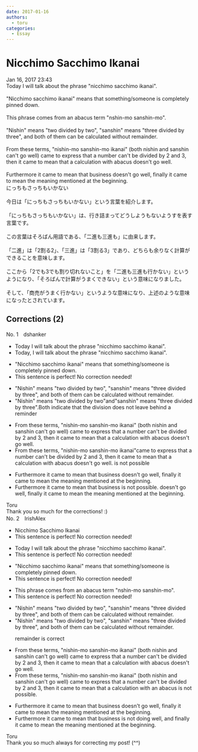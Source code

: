 ```yaml
---
date: 2017-01-16
authors:
  - toru
categories:
  - Essay
---
```


<h1 id="subject_show">Nicchimo Sacchimo Ikanai</h1>
<div class="date">Jan 16, 2017 23:43</div>
<div id="post"><div id="body_show_ori">
Today I will talk about the phrase "nicchimo sacchimo ikanai".<br/><br/>"Nicchimo sacchimo ikanai" means that something/someone is completely pinned down.<br/><br/>This phrase comes from an abacus term "nshin-mo sanshin-mo".<br/><br/>"Nishin" means "two divided by two", "sanshin" means "three divided by three", and both of them can be calculated without remainder.<br/><br/>From these terms, "nishin-mo sanshin-mo ikanai" (both nishin and sanshin can't go well) came to express that a number can't be divided by 2 and 3, then it came to mean that a calculation with abacus doesn't go well.<br/><br/>Furthermore it came to mean that business doesn't go well, finally it came to mean the meaning mentioned at the beginning.
</div></div>

<!-- more -->

<div id="post_ja"><div id="body_show_mo">
にっちもさっちもいかない<br/><br/>今日は「にっちもさっちもいかない」という言葉を紹介します。<br/><br/>「にっちもさっちもいかない」は、行き詰まってどうしようもないようすを表す言葉です。<br/><br/>この言葉はそろばん用語である、「二進も三進も」に由来します。<br/><br/>「二進」は「2割る2」、「三進」は「3割る3」であり、どちらも余りなく計算ができることを意味します。<br/><br/>ここから「2でも3でも割り切れないこと」を「二進も三進も行かない」というようになり、「そろばんで計算がうまくできない」という意味になりました。<br/><br/>そして、「商売がうまく行かない」というような意味になり、上述のような意味になったとされています。
</div></div>

## Corrections (2)
<div id="block"><div class="first_name"> No. 1　<span class="just_name">dshanker</span></div><div id="block2">
<ul class="correction_field">
<li class="incorrect">Today I will talk about the phrase "nicchimo sacchimo ikanai".</li>
<li class="corrected correct">
Today, I will talk about the phrase "nicchimo sacchimo ikanai".
</li>
</ul>
<ul class="correction_field">
<li class="incorrect">"Nicchimo sacchimo ikanai" means that something/someone is completely pinned down.</li>
<li class="corrected perfect">This sentence is perfect! No correction needed!</li>
</ul>
<ul class="correction_field">
<li class="incorrect">"Nishin" means "two divided by two", "sanshin" means "three divided by three", and both of them can be calculated without remainder.</li>
<li class="corrected correct">
"Nishin" means "two divided by two"and"sanshin" means "three divided by three".Both indicate that the division does not leave behind a reminder
</li>
</ul>
<ul class="correction_field">
<li class="incorrect">From these terms, "nishin-mo sanshin-mo ikanai" (both nishin and sanshin can't go well) came to express that a number can't be divided by 2 and 3, then it came to mean that a calculation with abacus doesn't go well.</li>
<li class="corrected correct">
From these terms, "nishin-mo sanshin-mo ikanai"came to express that a number can't be divided by 2 and 3, then it came to mean that a calculation with abacus<span class="sline"> doesn't go well. </span>is not possible
</li>
</ul>
<ul class="correction_field">
<li class="incorrect">Furthermore it came to mean that business doesn't go well, finally it came to mean the meaning mentioned at the beginning.</li>
<li class="corrected correct">
Furthermore it came to mean that business is not possible. <span class="sline">doesn't go well, finally it came to mean the meaning mentioned at the beginning.</span>
</li>
</ul>
</div><div class="name"><span class="just_name">Toru</span><br>
Thank you so much for the corrections! :)
</div>
</div>
<div id="block"><div class="first_name"> No. 2　<span class="just_name">IrishAlex</span></div><div id="block2">
<ul class="correction_field">
<li class="incorrect">Nicchimo Sacchimo Ikanai</li>
<li class="corrected perfect">This sentence is perfect! No correction needed!</li>
</ul>
<ul class="correction_field">
<li class="incorrect">Today I will talk about the phrase "nicchimo sacchimo ikanai".</li>
<li class="corrected perfect">This sentence is perfect! No correction needed!</li>
</ul>
<ul class="correction_field">
<li class="incorrect">"Nicchimo sacchimo ikanai" means that something/someone is completely pinned down.</li>
<li class="corrected perfect">This sentence is perfect! No correction needed!</li>
</ul>
<ul class="correction_field">
<li class="incorrect">This phrase comes from an abacus term "nshin-mo sanshin-mo".</li>
<li class="corrected perfect">This sentence is perfect! No correction needed!</li>
</ul>
<ul class="correction_field">
<li class="incorrect">"Nishin" means "two divided by two", "sanshin" means "three divided by three", and both of them can be calculated without remainder.</li>
<li class="corrected correct">
"Nishin" means "two divided by two", "sanshin" means "three divided by three", and both of them can be calculated without remainder.
<p class="correction_comment">remainder is correct</p>
</li>
</ul>
<ul class="correction_field">
<li class="incorrect">From these terms, "nishin-mo sanshin-mo ikanai" (both nishin and sanshin can't go well) came to express that a number can't be divided by 2 and 3, then it came to mean that a calculation with abacus doesn't go well.</li>
<li class="corrected correct">
From these terms, "nishin-mo sanshin-mo ikanai" (both nishin and sanshin can't go well) came to express that a number can't be divided by 2 and 3, then it came to mean that a calculation with <span class="f_blue">an </span>abacus <span class="f_blue">is not possible</span>.
</li>
</ul>
<ul class="correction_field">
<li class="incorrect">Furthermore it came to mean that business doesn't go well, finally it came to mean the meaning mentioned at the beginning.</li>
<li class="corrected correct">
Furthermore it came to mean that business <span class="f_blue">is not doing </span>well, <span class="f_blue">and </span>finally it came to mean the meaning mentioned at the beginning.
</li>
</ul>
</div><div class="name"><span class="just_name">Toru</span><br>
Thank you so much always for correcting my post! (^^)
</div>
</div>
